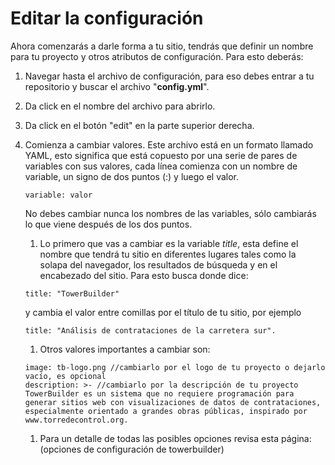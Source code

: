 # Editar la configuración

Ahora comenzarás a darle forma a tu sitio, tendrás que definir un nombre para tu proyecto y otros atributos de configuración. Para esto deberás:

1. Navegar hasta el archivo de configuración, para eso debes entrar a tu repositorio y buscar el archivo "**config.yml**".

2. Da click en el nombre del archivo para abrirlo.

3. Da click en el botón "edit" en la parte superior derecha.

4. Comienza a cambiar valores. Este archivo está en un formato llamado YAML, esto significa que está copuesto por una serie de pares de variables con sus valores, cada línea comienza con un nombre de variable, un signo de dos puntos (:) y luego el valor. 

	```
	variable: valor
	```

	No debes cambiar nunca los nombres de las variables, sólo cambiarás lo que viene después de los dos puntos. 
    
    1. Lo primero que vas a cambiar es la variable _title_, esta define el nombre que tendrá tu sitio en diferentes lugares tales como la solapa del navegador, los resultados de búsqueda y en el encabezado del sitio. Para esto busca donde dice:
	
	```
    title: "TowerBuilder" 
	```
    y cambia el valor entre comillas por el título de tu sitio, por ejemplo 
	```
    title: "Análisis de contrataciones de la carretera sur".
	```

	1. Otros valores importantes a cambiar son: 

	```
    image: tb-logo.png //cambiarlo por el logo de tu proyecto o dejarlo vacío, es opcional
    description: >- //cambiarlo por la descripción de tu proyecto 
  	TowerBuilder es un sistema que no requiere programación para generar sitios web con visualizaciones de datos de contrataciones, especialmente orientado a grandes obras públicas, inspirado por www.torredecontrol.org. 
	```

    1. Para un detalle de todas las posibles opciones revisa esta página: (opciones de configuración de towerbuilder)
